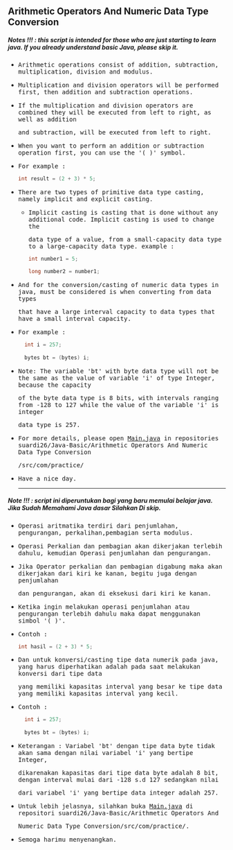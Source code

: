 ## Arithmetic Operators And Numeric Data Type Conversion
##### Notes !!! : this script is intended for those who are just starting to learn java. If you already understand basic Java, please skip it.

- <samp>Arithmetic operations consist of addition, subtraction, multiplication, division and modulus.</samp>

- <samp>Multiplication and division operators will be performed first, then addition and subtraction operations.</samp>

- <samp>If the multiplication and division operators are combined they will be executed from left to right, as well as addition </samp>
  
  <samp>and subtraction, will be executed from left to right.</samp>

- <samp>When you want to perform an addition or subtraction operation first, you can use the '( )' symbol.</samp> 
  
- <samp>For example : </samp>
   <samp>
  ```java
  int result = (2 + 3) * 5;
  ```
  </samp>
  
- <samp>There are two types of primitive data type casting, namely implicit and explicit casting.</samp>

    - <samp>Implicit casting is casting that is done without any additional code. Implicit casting is used to change the</samp> 
      
      <samp>data type of a value, from a small-capacity data type to a large-capacity data type. example :</samp>
            
      ```java
      int number1 = 5;
      
      long number2 = number1;
      ``` 
     
- <samp>And for the conversion/casting of numeric data types in java, must be considered is when converting from data types</samp> 
  
  <samp>that have a large interval capacity to data types that have a small interval capacity.</samp>

- <samp>For example : </samp>
  
  ```java
    int i = 257;
               
    bytes bt = (bytes) i;
  
  ```  
  
- <samp>Note: The variable 'bt' with byte data type will not be the same as the value of variable 'i' of type Integer, because the capacity </samp>

  <samp>of the byte data type is 8 bits, with intervals ranging from -128 to 127 while the value of the variable 'i' is integer</samp> 
  
  <samp>data type is 257.</samp>

- <samp>For more details, please open [Main.java](https://github.com/suardi26/Java-Basic/blob/main/Arithmetic%20Operators%20And%20Numeric%20Data%20Type%20Conversion/src/com/practice/Main.java) in repositories suardi26/Java-Basic/Arithmetic Operators And Numeric Data Type Conversion</samp>
  
  <samp>/src/com/practice/<samp>

- <samp>Have a nice day.</samp>

  ---

##### Note !!! : script ini diperuntukan bagi yang baru memulai belajar java. Jika Sudah Memahami Java dasar Silahkan Di skip.

- <samp>Operasi aritmatika terdiri dari penjumlahan, pengurangan, perkalihan,pembagian serta modulus. </samp>

- <samp>Operasi Perkalian dan pembagian akan dikerjakan terlebih dahulu, kemudian Operasi penjumlahan dan pengurangan.</samp>
  
- <samp>Jika Operator perkalian dan pembagian digabung maka akan dikerjakan dari kiri ke kanan, begitu juga dengan penjumlahan</samp> 
  
  <samp>dan pengurangan, akan di eksekusi dari kiri ke kanan. </samp>

- <samp>Ketika ingin melakukan operasi penjumlahan atau pengurangan terlebih dahulu maka dapat menggunakan simbol '( )'. </samp>
  
- <samp>Contoh : </samp>
   <samp>
  ```java
  int hasil = (2 + 3) * 5;
  ```
  </samp>
  
- <samp>Dan untuk konversi/casting tipe data numerik pada java, yang harus diperhatikan adalah pada saat melakukan konversi dari tipe data</samp>  
  
  <samp> yang memiliki kapasitas interval yang besar ke tipe data yang memiliki kapasitas interval yang kecil.</samp> 
  
- <samp>Contoh : </samp>
  <samp>
  ```java
    int i = 257;
               
    bytes bt = (bytes) i;
  
  ```  
  </samp>
  
- <samp>Keterangan : Variabel 'bt' dengan tipe data byte tidak akan sama dengan nilai variabel 'i' yang bertipe Integer,</samp>  
  
  <samp>dikarenakan kapasitas dari tipe data byte adalah 8 bit, dengan interval mulai dari -128 s.d 127 sedangkan nilai</samp> 
    
  <samp>dari variabel 'i' yang bertipe data integer adalah 257.</samp>

- <samp>Untuk lebih jelasnya, silahkan buka [Main.java](https://github.com/suardi26/Java-Basic/blob/main/Arithmetic%20Operators%20And%20Numeric%20Data%20Type%20Conversion/src/com/practice/Main.java) di repositori suardi26/Java-Basic/Arithmetic Operators And </samp>
  
  <samp>Numeric Data Type Conversion/src/com/practice/.</samp>

- <samp>Semoga harimu menyenangkan.</samp> 

